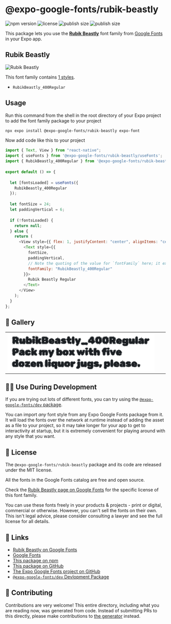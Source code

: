 # @expo-google-fonts/rubik-beastly

![npm version](https://flat.badgen.net/npm/v/@expo-google-fonts/rubik-beastly)
![license](https://flat.badgen.net/github/license/expo/google-fonts)
![publish size](https://flat.badgen.net/packagephobia/install/@expo-google-fonts/rubik-beastly)
![publish size](https://flat.badgen.net/packagephobia/publish/@expo-google-fonts/rubik-beastly)

This package lets you use the [**Rubik Beastly**](https://fonts.google.com/specimen/Rubik+Beastly) font family from [Google Fonts](https://fonts.google.com/) in your Expo app.

## Rubik Beastly

![Rubik Beastly](./font-family.png)

This font family contains [1 styles](#-gallery).

- `RubikBeastly_400Regular`

## Usage

Run this command from the shell in the root directory of your Expo project to add the font family package to your project

```sh
npx expo install @expo-google-fonts/rubik-beastly expo-font
```

Now add code like this to your project

```js
import { Text, View } from "react-native";
import { useFonts } from '@expo-google-fonts/rubik-beastly/useFonts';
import { RubikBeastly_400Regular } from '@expo-google-fonts/rubik-beastly/400Regular';

export default () => {

  let [fontsLoaded] = useFonts({
    RubikBeastly_400Regular
  });

  let fontSize = 24;
  let paddingVertical = 6;

  if (!fontsLoaded) {
    return null;
  } else {
    return (
      <View style={{ flex: 1, justifyContent: "center", alignItems: "center" }}>
        <Text style={{
          fontSize,
          paddingVertical,
          // Note the quoting of the value for `fontFamily` here; it expects a string!
          fontFamily: "RubikBeastly_400Regular"
        }}>
          Rubik Beastly Regular
        </Text>
      </View>
    );
  }
};
```

## 🔡 Gallery


||||
|-|-|-|
|![RubikBeastly_400Regular](./400Regular/RubikBeastly_400Regular.ttf.png)||||


## 👩‍💻 Use During Development

If you are trying out lots of different fonts, you can try using the [`@expo-google-fonts/dev` package](https://github.com/expo/google-fonts/tree/master/font-packages/dev#readme).

You can import _any_ font style from any Expo Google Fonts package from it. It will load the fonts over the network at runtime instead of adding the asset as a file to your project, so it may take longer for your app to get to interactivity at startup, but it is extremely convenient for playing around with any style that you want.


## 📖 License

The `@expo-google-fonts/rubik-beastly` package and its code are released under the MIT license.

All the fonts in the Google Fonts catalog are free and open source.

Check the [Rubik Beastly page on Google Fonts](https://fonts.google.com/specimen/Rubik+Beastly) for the specific license of this font family.

You can use these fonts freely in your products & projects - print or digital, commercial or otherwise. However, you can't sell the fonts on their own. This isn't legal advice, please consider consulting a lawyer and see the full license for all details.

## 🔗 Links

- [Rubik Beastly on Google Fonts](https://fonts.google.com/specimen/Rubik+Beastly)
- [Google Fonts](https://fonts.google.com/)
- [This package on npm](https://www.npmjs.com/package/@expo-google-fonts/rubik-beastly)
- [This package on GitHub](https://github.com/expo/google-fonts/tree/master/font-packages/rubik-beastly)
- [The Expo Google Fonts project on GitHub](https://github.com/expo/google-fonts)
- [`@expo-google-fonts/dev` Devlopment Package](https://github.com/expo/google-fonts/tree/master/font-packages/dev)

## 🤝 Contributing

Contributions are very welcome! This entire directory, including what you are reading now, was generated from code. Instead of submitting PRs to this directly, please make contributions to [the generator](https://github.com/expo/google-fonts/tree/master/packages/generator) instead.
